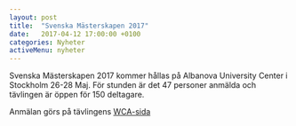 ```yaml
---
layout: post
title:  "Svenska Mästerskapen 2017"
date:   2017-04-12 17:00:00 +0100
categories: Nyheter
activeMenu: nyheter
---
```

Svenska Mästerskapen 2017 kommer hållas på Albanova University Center i Stockholm 26-28 Maj. För stunden är det 47 personer anmälda och tävlingen är öppen för 150 deltagare. 

Anmälan görs på tävlingens [WCA-sida](https://www.worldcubeassociation.org/competitions/SwedishChampionship2017)